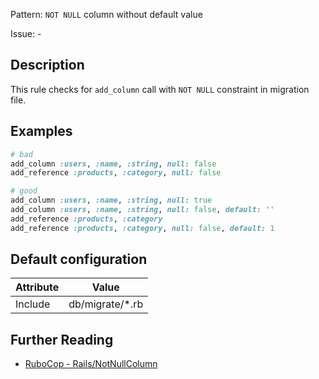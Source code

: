 Pattern: `NOT NULL` column without default value

Issue: -

## Description

This rule checks for `add_column` call with `NOT NULL` constraint in migration file.

## Examples

```ruby
# bad
add_column :users, :name, :string, null: false
add_reference :products, :category, null: false

# good
add_column :users, :name, :string, null: true
add_column :users, :name, :string, null: false, default: ''
add_reference :products, :category
add_reference :products, :category, null: false, default: 1
```

## Default configuration

Attribute | Value
--- | ---
Include | db/migrate/\*.rb

## Further Reading

* [RuboCop - Rails/NotNullColumn](https://rubocop.readthedocs.io/en/latest/cops_rails/#railsnotnullcolumn)
